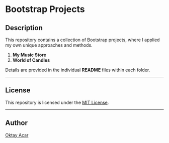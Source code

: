 # Bootstrap Projects

## Description

This repository contains a collection of Bootstrap projects, where I applied my own unique approaches and methods.

1. **My Music Store**
2. **World of Candles**

Details are provided in the individual **README** files within each folder.

---

## License

This repository is licensed under the [MIT License](https://github.com/oktay-acar/bootstrap-projects/blob/main/LICENSE).

---

## Author

[Oktay Acar](https://github.com/oktay-acar)
